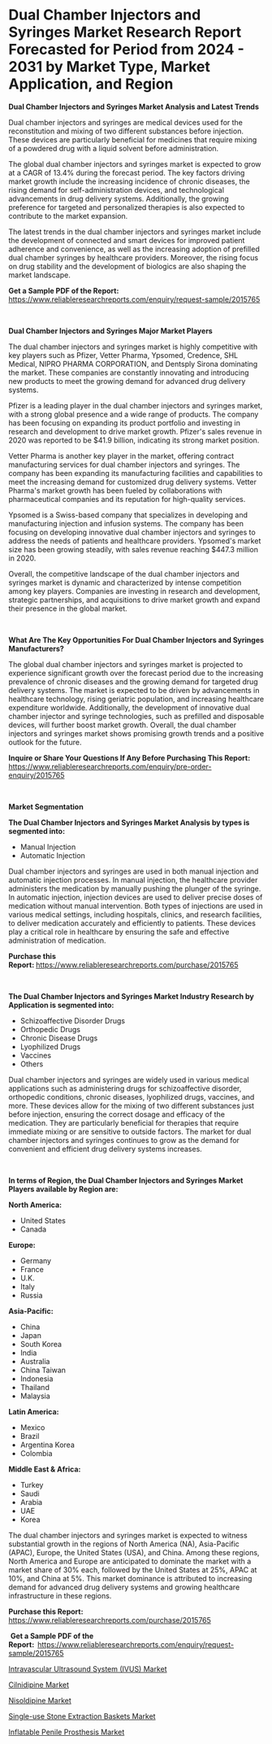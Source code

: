 <p><h1>Dual Chamber Injectors and Syringes Market Research Report Forecasted for Period from 2024 -  2031 by Market Type, Market Application, and Region</h1></p><p><strong>Dual Chamber Injectors and Syringes Market Analysis and Latest Trends</strong></p>
<p><p>Dual chamber injectors and syringes are medical devices used for the reconstitution and mixing of two different substances before injection. These devices are particularly beneficial for medicines that require mixing of a powdered drug with a liquid solvent before administration.</p><p>The global dual chamber injectors and syringes market is expected to grow at a CAGR of 13.4% during the forecast period. The key factors driving market growth include the increasing incidence of chronic diseases, the rising demand for self-administration devices, and technological advancements in drug delivery systems. Additionally, the growing preference for targeted and personalized therapies is also expected to contribute to the market expansion.</p><p>The latest trends in the dual chamber injectors and syringes market include the development of connected and smart devices for improved patient adherence and convenience, as well as the increasing adoption of prefilled dual chamber syringes by healthcare providers. Moreover, the rising focus on drug stability and the development of biologics are also shaping the market landscape.</p></p>
<p><strong>Get a Sample PDF of the Report:&nbsp;</strong> <a href="https://www.reliableresearchreports.com/enquiry/request-sample/2015765">https://www.reliableresearchreports.com/enquiry/request-sample/2015765</a></p>
<p>&nbsp;</p>
<p><strong>Dual Chamber Injectors and Syringes Major Market Players</strong></p>
<p><p>The dual chamber injectors and syringes market is highly competitive with key players such as Pfizer, Vetter Pharma, Ypsomed, Credence, SHL Medical, NIPRO PHARMA CORPORATION, and Dentsply Sirona dominating the market. These companies are constantly innovating and introducing new products to meet the growing demand for advanced drug delivery systems.</p><p>Pfizer is a leading player in the dual chamber injectors and syringes market, with a strong global presence and a wide range of products. The company has been focusing on expanding its product portfolio and investing in research and development to drive market growth. Pfizer's sales revenue in 2020 was reported to be $41.9 billion, indicating its strong market position.</p><p>Vetter Pharma is another key player in the market, offering contract manufacturing services for dual chamber injectors and syringes. The company has been expanding its manufacturing facilities and capabilities to meet the increasing demand for customized drug delivery systems. Vetter Pharma's market growth has been fueled by collaborations with pharmaceutical companies and its reputation for high-quality services.</p><p>Ypsomed is a Swiss-based company that specializes in developing and manufacturing injection and infusion systems. The company has been focusing on developing innovative dual chamber injectors and syringes to address the needs of patients and healthcare providers. Ypsomed's market size has been growing steadily, with sales revenue reaching $447.3 million in 2020.</p><p>Overall, the competitive landscape of the dual chamber injectors and syringes market is dynamic and characterized by intense competition among key players. Companies are investing in research and development, strategic partnerships, and acquisitions to drive market growth and expand their presence in the global market.</p></p>
<p>&nbsp;</p>
<p><strong>What Are The Key Opportunities For Dual Chamber Injectors and Syringes Manufacturers?</strong></p>
<p><p>The global dual chamber injectors and syringes market is projected to experience significant growth over the forecast period due to the increasing prevalence of chronic diseases and the growing demand for targeted drug delivery systems. The market is expected to be driven by advancements in healthcare technology, rising geriatric population, and increasing healthcare expenditure worldwide. Additionally, the development of innovative dual chamber injector and syringe technologies, such as prefilled and disposable devices, will further boost market growth. Overall, the dual chamber injectors and syringes market shows promising growth trends and a positive outlook for the future.</p></p>
<p><strong>Inquire or Share Your Questions If Any Before Purchasing This Report:</strong> <a href="https://www.reliableresearchreports.com/enquiry/pre-order-enquiry/2015765">https://www.reliableresearchreports.com/enquiry/pre-order-enquiry/2015765</a></p>
<p>&nbsp;</p>
<p><strong>Market Segmentation</strong></p>
<p><strong>The Dual Chamber Injectors and Syringes Market Analysis by types is segmented into:</strong></p>
<p><ul><li>Manual Injection</li><li>Automatic Injection</li></ul></p>
<p><p>Dual chamber injectors and syringes are used in both manual injection and automatic injection processes. In manual injection, the healthcare provider administers the medication by manually pushing the plunger of the syringe. In automatic injection, injection devices are used to deliver precise doses of medication without manual intervention. Both types of injections are used in various medical settings, including hospitals, clinics, and research facilities, to deliver medication accurately and efficiently to patients. These devices play a critical role in healthcare by ensuring the safe and effective administration of medication.</p></p>
<p><strong>Purchase this Report:&nbsp;</strong><a href="https://www.reliableresearchreports.com/purchase/2015765">https://www.reliableresearchreports.com/purchase/2015765</a></p>
<p>&nbsp;</p>
<p><strong>The Dual Chamber Injectors and Syringes Market Industry Research by Application is segmented into:</strong></p>
<p><ul><li>Schizoaffective Disorder Drugs</li><li>Orthopedic Drugs</li><li>Chronic Disease Drugs</li><li>Lyophilized Drugs</li><li>Vaccines</li><li>Others</li></ul></p>
<p><p>Dual chamber injectors and syringes are widely used in various medical applications such as administering drugs for schizoaffective disorder, orthopedic conditions, chronic diseases, lyophilized drugs, vaccines, and more. These devices allow for the mixing of two different substances just before injection, ensuring the correct dosage and efficacy of the medication. They are particularly beneficial for therapies that require immediate mixing or are sensitive to outside factors. The market for dual chamber injectors and syringes continues to grow as the demand for convenient and efficient drug delivery systems increases.</p></p>
<p>&nbsp;</p>
<p><strong>In terms of Region, the Dual Chamber Injectors and Syringes Market Players available by Region are:</strong></p>
<p>
    <p> <strong> North America: </strong>
        <ul>
            <li>United States</li>
            <li>Canada</li>
        </ul>
        </p> 
    <p> <strong> Europe: </strong>
        <ul>
            <li>Germany</li>
            <li>France</li>
            <li>U.K.</li>
            <li>Italy</li>
            <li>Russia</li>
        </ul>
        </p> 
    <p> <strong> Asia-Pacific: </strong>
        <ul>
            <li>China</li>
            <li>Japan</li>
            <li>South Korea</li>
            <li>India</li>
            <li>Australia</li>
            <li>China Taiwan</li>
            <li>Indonesia</li>
            <li>Thailand</li>
            <li>Malaysia</li>
        </ul>
        </p> 
    <p> <strong> Latin America: </strong>
        <ul>
            <li>Mexico</li>
            <li>Brazil</li>
            <li>Argentina Korea</li>
            <li>Colombia</li>
        </ul>
        </p> 
    <p> <strong> Middle East & Africa: </strong>
        <ul>
            <li>Turkey</li>
            <li>Saudi</li>
            <li>Arabia</li>
            <li>UAE</li>
            <li>Korea</li>
        </ul>
    </p>
    </p>
<p><p>The dual chamber injectors and syringes market is expected to witness substantial growth in the regions of North America (NA), Asia-Pacific (APAC), Europe, the United States (USA), and China. Among these regions, North America and Europe are anticipated to dominate the market with a market share of 30% each, followed by the United States at 25%, APAC at 10%, and China at 5%. This market dominance is attributed to increasing demand for advanced drug delivery systems and growing healthcare infrastructure in these regions.</p></p>
<p><strong>Purchase this Report: </strong><a href="https://www.reliableresearchreports.com/purchase/2015765">https://www.reliableresearchreports.com/purchase/2015765</a></p>
<p>&nbsp;<strong>Get a Sample PDF of the Report:&nbsp;&nbsp;</strong><a href="https://www.reliableresearchreports.com/enquiry/request-sample/2015765">https://www.reliableresearchreports.com/enquiry/request-sample/2015765</a></p>
<p><strong></strong></p>
<p><p><a href="https://forested-sushi-9b0.notion.site/Intravascular-Ultrasound-System-IVUS-Market-Challenges-Opportunities-and-Growth-Drivers-and-Maj-248ef09b3fcc47eb9a4a52c605db66b5">Intravascular Ultrasound System (IVUS) Market</a></p><p><a href="https://view.publitas.com/reportprime-1/cilnidipine-market-size-2024-2031-global-industrial-analysis-key-geographical-regions-market-share-top-key-players-product-types-and-forecast-research-report/">Cilnidipine Market</a></p><p><a href="https://view.publitas.com/reportprime-1/nisoldipine-market-research-report-forecasted-for-period-from-2024-2031-by-market-type-market-application-and-region/">Nisoldipine Market</a></p><p><a href="https://summer-dogwood-3e9.notion.site/Single-use-Stone-Extraction-Baskets-Market-Size-Market-Share-and-Global-Market-Analysis-Report-202-3852af65d65b4b4d9f19350fc45ade59">Single-use Stone Extraction Baskets Market</a></p><p><a href="https://lydian-appliance-61d.notion.site/Global-Inflatable-Penile-Prosthesis-Market-by-Types-Applications-and-Major-Players-with-Regional--c20b16a5910c45e0b5d05855702d462c">Inflatable Penile Prosthesis Market</a></p></p>